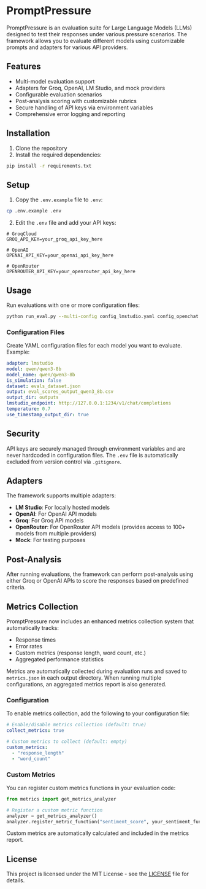 # PromptPressure

PromptPressure is an evaluation suite for Large Language Models (LLMs) designed to test their responses under various pressure scenarios. The framework allows you to evaluate different models using customizable prompts and adapters for various API providers.

## Features

- Multi-model evaluation support
- Adapters for Groq, OpenAI, LM Studio, and mock providers
- Configurable evaluation scenarios
- Post-analysis scoring with customizable rubrics
- Secure handling of API keys via environment variables
- Comprehensive error logging and reporting

## Installation

1. Clone the repository
2. Install the required dependencies:

```bash
pip install -r requirements.txt
```

## Setup

1. Copy the `.env.example` file to `.env`:

```bash
cp .env.example .env
```

2. Edit the `.env` file and add your API keys:

```env
# GroqCloud
GROQ_API_KEY=your_groq_api_key_here

# OpenAI
OPENAI_API_KEY=your_openai_api_key_here

# OpenRouter
OPENROUTER_API_KEY=your_openrouter_api_key_here
```

## Usage

Run evaluations with one or more configuration files:

```bash
python run_eval.py --multi-config config_lmstudio.yaml config_openchat.yaml
```

### Configuration Files

Create YAML configuration files for each model you want to evaluate. Example:

```yaml
adapter: lmstudio
model: qwen/qwen3-8b
model_name: qwen/qwen3-8b
is_simulation: false
dataset: evals_dataset.json
output: eval_scores_output_qwen3_8b.csv
output_dir: outputs
lmstudio_endpoint: http://127.0.0.1:1234/v1/chat/completions
temperature: 0.7
use_timestamp_output_dir: true
```

## Security

API keys are securely managed through environment variables and are never hardcoded in configuration files. The `.env` file is automatically excluded from version control via `.gitignore`.

## Adapters

The framework supports multiple adapters:

- **LM Studio**: For locally hosted models
- **OpenAI**: For OpenAI API models
- **Groq**: For Groq API models
- **OpenRouter**: For OpenRouter API models (provides access to 100+ models from multiple providers)
- **Mock**: For testing purposes

## Post-Analysis

After running evaluations, the framework can perform post-analysis using either Groq or OpenAI APIs to score the responses based on predefined criteria.

## Metrics Collection

PromptPressure now includes an enhanced metrics collection system that automatically tracks:

- Response times
- Error rates
- Custom metrics (response length, word count, etc.)
- Aggregated performance statistics

Metrics are automatically collected during evaluation runs and saved to `metrics.json` in each output directory. When running multiple configurations, an aggregated metrics report is also generated.

### Configuration

To enable metrics collection, add the following to your configuration file:

```yaml
# Enable/disable metrics collection (default: true)
collect_metrics: true

# Custom metrics to collect (default: empty)
custom_metrics:
  - "response_length"
  - "word_count"
```

### Custom Metrics

You can register custom metrics functions in your evaluation code:

```python
from metrics import get_metrics_analyzer

# Register a custom metric function
analyzer = get_metrics_analyzer()
analyzer.register_metric_function("sentiment_score", your_sentiment_function)
```

Custom metrics are automatically calculated and included in the metrics report.

## License

This project is licensed under the MIT License - see the [LICENSE](LICENSE) file for details.
